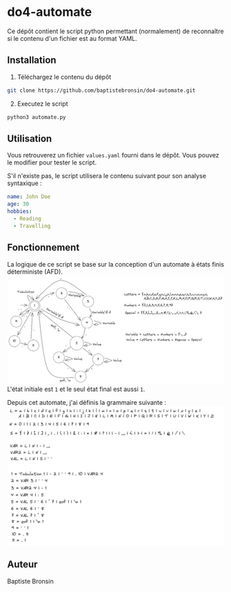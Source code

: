 # do4-automate
Ce dépôt contient le script python permettant (normalement) de reconnaître si le contenu d'un fichier est au format YAML.

## Installation
1. Téléchargez le contenu du dépôt
```bash
git clone https://github.com/baptistebronsin/do4-automate.git
```

2. Executez le script
```bash
python3 automate.py
```

## Utilisation
Vous retrouverez un fichier `values.yaml` fourni dans le dépôt. Vous pouvez le modifier pour tester le script.

S'il n'existe pas, le script utilisera le contenu suivant pour son analyse syntaxique :
```yaml
name: John Doe
age: 30
hobbies:
  - Reading
  - Travelling
```

## Fonctionnement
La logique de ce script se base sur la conception d'un automate à états finis déterministe (AFD).
![Automate](images/automate.png)
L'état initiale est `1` et le seul état final est aussi `1`.

Depuis cet automate, j'ai définis la grammaire suivante :
![Gramaire](images/grammaire.png)

## Auteur
Baptiste Bronsin